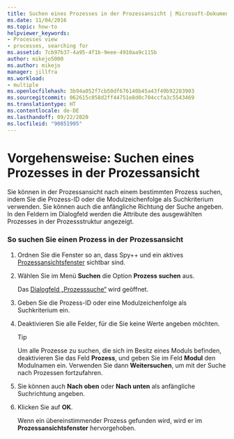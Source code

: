 ```yaml
---
title: Suchen eines Prozesses in der Prozessansicht | Microsoft-Dokumentation
ms.date: 11/04/2016
ms.topic: how-to
helpviewer_keywords:
- Processes view
- processes, searching for
ms.assetid: 7cb97b37-4a95-4f1b-9eee-4910aa9c115b
author: mikejo5000
ms.author: mikejo
manager: jillfra
ms.workload:
- multiple
ms.openlocfilehash: 3b94a052f7cb50df676140b45a43f49b92283903
ms.sourcegitcommit: 062615c058d2ff44751e8d0c704ccfa3c5543469
ms.translationtype: HT
ms.contentlocale: de-DE
ms.lasthandoff: 09/22/2020
ms.locfileid: "90851995"
---
```

# <a name="how-to-search-for-a-process-in-processes-view"></a>Vorgehensweise: Suchen eines Prozesses in der Prozessansicht
Sie können in der Prozessansicht nach einem bestimmten Prozess suchen, indem Sie die Prozess-ID oder die Modulzeichenfolge als Suchkriterium verwenden. Sie können auch die anfängliche Richtung der Suche angeben. In den Feldern im Dialogfeld werden die Attribute des ausgewählten Prozesses in der Prozessstruktur angezeigt.

### <a name="to-search-for-a-process-in-processes-view"></a>So suchen Sie einen Prozess in der Prozessansicht

1. Ordnen Sie die Fenster so an, dass Spy++ und ein aktives [Prozessansichtsfenster](../debugger/processes-view.md) sichtbar sind.

2. Wählen Sie im Menü **Suchen** die Option **Prozess suchen** aus.

    Das [Dialogfeld „Prozesssuche“](../debugger/process-search-dialog-box.md) wird geöffnet.

3. Geben Sie die Prozess-ID oder eine Modulzeichenfolge als Suchkriterium ein.

4. Deaktivieren Sie alle Felder, für die Sie keine Werte angeben möchten.

   > [!TIP]
   > Um alle Prozesse zu suchen, die sich im Besitz eines Moduls befinden, deaktivieren Sie das Feld **Prozess**, und geben Sie im Feld **Modul** den Modulnamen ein. Verwenden Sie dann **Weitersuchen**, um mit der Suche nach Prozessen fortzufahren.

5. Sie können auch **Nach oben** oder **Nach unten** als anfängliche Suchrichtung angeben.

6. Klicken Sie auf **OK**.

   Wenn ein übereinstimmender Prozess gefunden wird, wird er im **Prozessansichtsfenster** hervorgehoben.